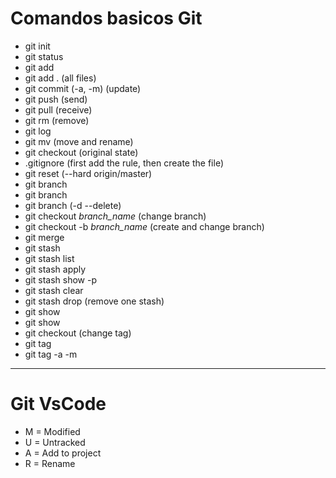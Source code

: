 # **Comandos basicos Git**
* git init
* git status
* git add
* git add . (all files)
* git commit (-a, -m) (update)
* git push (send)
* git pull (receive)
* git rm (remove)
* git log
* git mv (move and rename)
* git checkout (original state)
* .gitignore (first add the rule, then create the file)
* git reset (--hard origin/master)
* git branch
* git branch <name>
* git branch (-d --delete)
* git checkout *branch_name* (change branch)
* git checkout -b *branch_name* (create and change branch)
* git merge <name>
* git stash
* git stash list
* git stash apply <id>
* git stash show -p
* git stash clear
* git stash drop <id> (remove one stash)
* git show
* git show <nome>
* git checkout <name> (change tag)
* git tag
* git tag -a <name> -m <msg>
------------------------

# **Git VsCode**
* M = Modified
* U = Untracked
* A = Add to project
* R = Rename